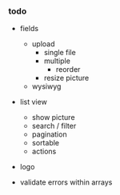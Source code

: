 ### todo

- fields
    - upload
        - single file
        - multiple
            - reorder
        - resize picture
    - wysiwyg

- list view
    - show picture
    - search / filter
    - pagination
    - sortable
    - actions

- logo

- validate errors within arrays